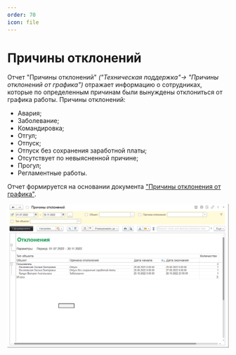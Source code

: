 ```yaml
---
order: 70
icon: file
---
```


# Причины отклонений

Отчет "Причины отклонений" *("Техническая поддержка"-> "Причины отклонений от графика")* отражает информацию о сотрудниках, которые по определенным причинам были вынуждены отклониться от графика работы. Причины отклонений:
* Авария;
* Заболевание;
* Командировка;
* Отгул;
* Отпуск;
* Отпуск без сохранения заработной платы;
* Отсутствует по невыясненной причине;
* Прогул;
* Регламентные работы.

Отчет формируется на основании документа ["Причины отклонения от графика"](https://softonit.ru/FAQ/courses/?COURSE_ID=1&LESSON_ID=567&LESSON_PATH=1.22.567).

![01_ПричиныОтклонений](static/01_ПричиныОтклонений.png)